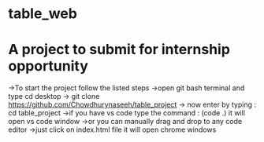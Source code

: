 # table_web

# A project to submit for internship opportunity

->To start the project follow the listed steps 
->open git bash terminal and type cd desktop 
-> git clone https://github.com/Chowdhurynaseeh/table_project 
-> now enter by typing : cd table_project 
->if you have vs code type the command : (code .) it will open vs code window 
->or you can manually drag and drop to any code editor 
->just click on index.html file it will open chrome windows
